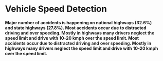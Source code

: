 # Vehicle Speed Detection

#### Major number of accidents is happening on national highways (32.6%) and state highways (27.8%). Most accidents occur due to distracted driving and over speeding. Mostly in highways many drivers neglect the speed limit and drive with 10-20 kmph over the speed limit. Most accidents occur due to distracted driving and over speeding. Mostly in highways many drivers neglect the speed limit and drive with 10-20 kmph over the speed limit.
